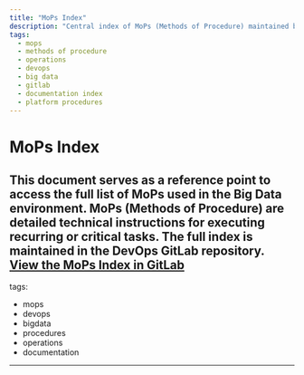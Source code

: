 ```yaml
---
title: "MoPs Index"
description: "Central index of MoPs (Methods of Procedure) maintained by the Big Data team. Includes a link to the DevOps GitLab page where the full list of MoPs is stored."
tags:
  - mops
  - methods of procedure
  - operations
  - devops
  - big data
  - gitlab
  - documentation index
  - platform procedures
---
```

# MoPs Index
This document serves as a reference point to access the full list of MoPs used in the Big Data environment. MoPs (Methods of Procedure) are detailed technical instructions for executing recurring or critical tasks. The full index is maintained in the DevOps GitLab repository.
[View the MoPs Index in GitLab](https://metis.ghi.com/obss/bigdata/abc/devops/devops-projects/-/blob/master/MoPs_index.md)
---
tags:
  - mops
  - devops
  - bigdata
  - procedures
  - operations
  - documentation
---